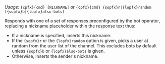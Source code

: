 *Usage:* `{cpfx}{cmd} [NICKNAME]` or `{cpfx}{cmd} {sopfx}r|{lopfx}random [{sopfx}b|{lopfx}also-bots]`

Responds with one of a set of responses preconfigured by the bot operator, replacing a nickname placeholder within the response text thus:

* If a nickname is specified, inserts this nickname.
* If the `{sopfx}r` or the `{lopfx}random` option is given, picks a user at random from the user list of the channel. This excludes bots by default unless `{sopfx}b` or `{lopfx}also-bots` is given.
* Otherwise, inserts the sender's nickname.
